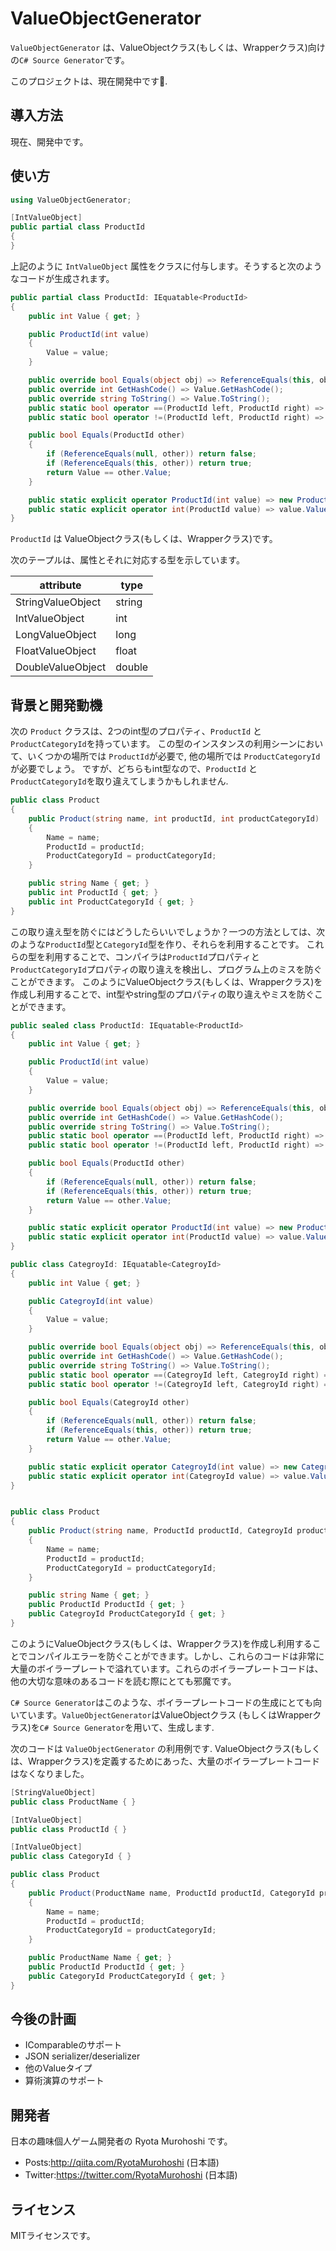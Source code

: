 # ValueObjectGenerator

`ValueObjectGenerator` は、ValueObjectクラス(もしくは、Wrapperクラス)向けの`C# Source Generator`です。

このプロジェクトは、現在開発中です🚧.

## 導入方法

現在、開発中です。

## 使い方

```csharp
using ValueObjectGenerator;

[IntValueObject]
public partial class ProductId
{
}
```

上記のように `IntValueObject` 属性をクラスに付与します。そうすると次のようなコードが生成されます。

```csharp
public partial class ProductId: IEquatable<ProductId>
{
    public int Value { get; }

    public ProductId(int value)
    {
        Value = value;
    }

    public override bool Equals(object obj) => ReferenceEquals(this, obj) || obj is ProductId other && Equals(other);
    public override int GetHashCode() => Value.GetHashCode();
    public override string ToString() => Value.ToString();
    public static bool operator ==(ProductId left, ProductId right) => Equals(left, right);
    public static bool operator !=(ProductId left, ProductId right) => !Equals(left, right);

    public bool Equals(ProductId other)
    {
        if (ReferenceEquals(null, other)) return false;
        if (ReferenceEquals(this, other)) return true;
        return Value == other.Value;
    }

    public static explicit operator ProductId(int value) => new ProductId(value);
    public static explicit operator int(ProductId value) => value.Value;
}
```

`ProductId` は ValueObjectクラス(もしくは、Wrapperクラス)です。

次のテープルは、属性とそれに対応する型を示しています。

| attribute  | type |
----|----
| StringValueObject | string |
| IntValueObject | int |
| LongValueObject | long |
| FloatValueObject | float |
| DoubleValueObject | double |

## 背景と開発動機

次の `Product` クラスは、2つのint型のプロパティ、`ProductId` と `ProductCategoryId`を持っています。
この型のインスタンスの利用シーンにおいて、いくつかの場所では `ProductId`が必要で, 他の場所では `ProductCategoryId`が必要でしょう。
ですが、どちらもint型なので、`ProductId` と `ProductCategoryId`を取り違えてしまうかもしれません.

```csharp
public class Product
{
    public Product(string name, int productId, int productCategoryId)
    {
        Name = name;
        ProductId = productId;
        ProductCategoryId = productCategoryId;
    }

    public string Name { get; }
    public int ProductId { get; }
    public int ProductCategoryId { get; }
}
```

この取り違え型を防ぐにはどうしたらいいでしょうか？一つの方法としては、次のような`ProductId`型と`CategoryId`型を作り、それらを利用することです。
これらの型を利用することで、コンパイラは`ProductId`プロパティと`ProductCategoryId`プロパティの取り違えを検出し、プログラム上のミスを防ぐことができます。
このようにValueObjectクラス(もしくは、Wrapperクラス)を作成し利用することで、int型やstring型のプロパティの取り違えやミスを防ぐことができます。

```csharp
public sealed class ProductId: IEquatable<ProductId>
{
    public int Value { get; }

    public ProductId(int value)
    {
        Value = value;
    }

    public override bool Equals(object obj) => ReferenceEquals(this, obj) || obj is ProductId other && Equals(other);
    public override int GetHashCode() => Value.GetHashCode();
    public override string ToString() => Value.ToString();
    public static bool operator ==(ProductId left, ProductId right) => Equals(left, right);
    public static bool operator !=(ProductId left, ProductId right) => !Equals(left, right);

    public bool Equals(ProductId other)
    {
        if (ReferenceEquals(null, other)) return false;
        if (ReferenceEquals(this, other)) return true;
        return Value == other.Value;
    }

    public static explicit operator ProductId(int value) => new ProductId(value);
    public static explicit operator int(ProductId value) => value.Value;
}

public class CategroyId: IEquatable<CategroyId>
{
    public int Value { get; }

    public CategroyId(int value)
    {
        Value = value;
    }

    public override bool Equals(object obj) => ReferenceEquals(this, obj) || obj is CategroyId other && Equals(other);
    public override int GetHashCode() => Value.GetHashCode();
    public override string ToString() => Value.ToString();
    public static bool operator ==(CategroyId left, CategroyId right) => Equals(left, right);
    public static bool operator !=(CategroyId left, CategroyId right) => !Equals(left, right);

    public bool Equals(CategroyId other)
    {
        if (ReferenceEquals(null, other)) return false;
        if (ReferenceEquals(this, other)) return true;
        return Value == other.Value;
    }

    public static explicit operator CategroyId(int value) => new CategroyId(value);
    public static explicit operator int(CategroyId value) => value.Value;
}


public class Product
{
    public Product(string name, ProductId productId, CategroyId productCategoryId)
    {
        Name = name;
        ProductId = productId;
        ProductCategoryId = productCategoryId;
    }

    public string Name { get; }
    public ProductId ProductId { get; }
    public CategroyId ProductCategoryId { get; }
}
```

このようにValueObjectクラス(もしくは、Wrapperクラス)を作成し利用することでコンパイルエラーを防ぐことができます。しかし、これらのコードは非常に大量のボイラープレートで溢れています。これらのボイラープレートコードは、他の大切な意味のあるコードを読む際にとても邪魔です。

`C# Source Generator`はこのような、ポイラープレートコードの生成にとても向いています。`ValueObjectGenerator`はValueObjectクラス (もしくはWrapperクラス)を`C# Source Generator`を用いて、生成します.

次のコードは `ValueObjectGenerator` の利用例です. ValueObjectクラス(もしくは、Wrapperクラス)を定義するためにあった、大量のボイラープレートコードはなくなりました。

```csharp
[StringValueObject]
public class ProductName { }

[IntValueObject]
public class ProductId { }

[IntValueObject]
public class CategoryId { }

public class Product
{
    public Product(ProductName name, ProductId productId, CategoryId productCategoryId)
    {
        Name = name;
        ProductId = productId;
        ProductCategoryId = productCategoryId;
    }

    public ProductName Name { get; }
    public ProductId ProductId { get; }
    public CategoryId ProductCategoryId { get; }
}
```

## 今後の計画

* IComparableのサポート
* JSON serializer/deserializer
* 他のValueタイプ
* 算術演算のサポート

## 開発者

日本の趣味個人ゲーム開発者の Ryota Murohoshi です。

* Posts:http://qiita.com/RyotaMurohoshi (日本語)
* Twitter:https://twitter.com/RyotaMurohoshi (日本語)

## ライセンス

MITライセンスです。
